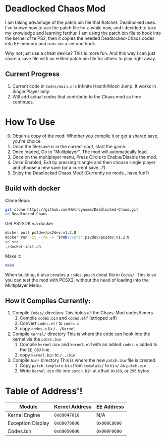# Deadlocked Chaos Mod
I am taking advantage of the patch.bin file that Ratchet: Deadlocked uses.  I've known how to use the patch file for a while now, and i decided to take my knowledge and learning farthur.  I am using the patch.bin file to hook into the kernel of te PS2, then it copies the needed Deadlocked-Chaos codes into EE memory and runs via a second hook.

Why not just use a cheat device?  This is more fun.  And this way I can just share a save file with an edited patch.bin file for others to play right away.

## Current Progress
1. Current code in `Codes/main.c` is Infinite Health/Moon Jump.  It works in Single Player only.
2. Will add actual codes that contribute to the Chaos mod as time continues.

# How To Use
0. Obtain a copy of the mod.  Whether you compile it or get a shared save, you're choice.
1. Once the file/save is in the correct spot, start the game.
2. Once loaded, Go to "Mulitplayer".  The mod will automatically load.
3. Once on the multiplayer menu, Press Circle to Enable/Disable the mod.
4. Once Enabled, Exit by pressing triangle and then choose single player and choose a new save (or a current save...?).
4. Enjoy the Deadlocked Chaos Mod!  (Currently no mods...have fun?)

## Build with docker
Clone Repo:
```sh
git clone https://github.com/Metroynome/Deadlocked-Chaos.git
cd Deadlocked-Chaos
```

Get PS2SDK via docker:
```sh
docker pull ps2dev/ps2dev:v1.2.0
docker run -it --rm -v "$PWD\:/src" ps2dev/ps2dev:v1.2.0
cd src
./docker-init.sh
```

Make it:
```sh
make
```

When building, it also creates a `codes.pnach` cheat file in `Codes/`.  This is so you can test the mod with PCSX2, without the need of loading into the Multiplayer Menu.

## How it Compiles Currently:
1. Compile `Codes/` directory
    This holds all the Chaos-Mod codes/timers
    1. Compile `codes.bin` and `codes.elf` (stripped .elf)
    2. Convert `codes.elf` to `codes.s`
    3. copy `codes.s` to `/../Kernel`
2. Compile `Kernel/` directory
    This is where the code can hook into the kernel via the `patch.bin`
    1. Compile `kernel.bin` and `kernel.elf`with an added `codes.s` added to the `EE_OBJ` line. 
    2. copy `kernel.bin` to `/../bin`
3. Compile `bin/` directory
    This is where the new `patch.bin` file is created.
    1. Copy `patch-template.bin` from `template/` to `bin/` as `patch.bin`
    2. Write `kernel.bin` file into `patch.bin` at offset `0x100`, or `256` bytes

# Table of Address'!
|       Module      | Kernel Address |  EE Address  |
| ----------------- | -------------- | ------------ |
| Kernel Engine     | `0x80047010`   |     N/A      |
| Exception Display | `0x80079000`   | `0x000C8000` |
| Codes.bin         | `0x80050000`   | `0x000F0000` |